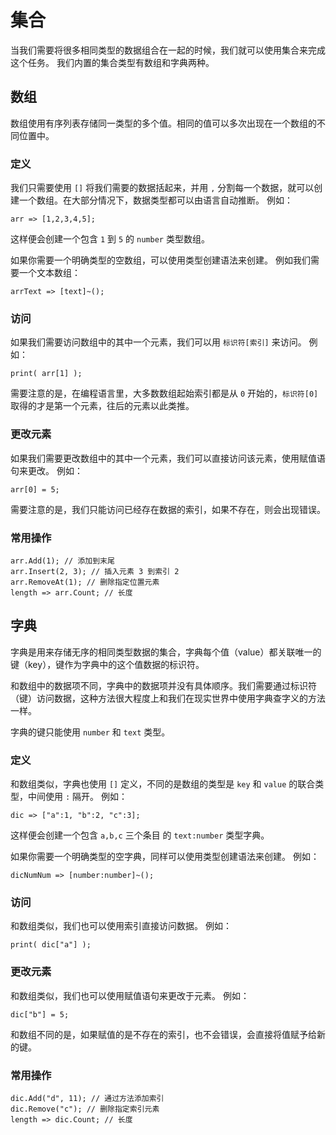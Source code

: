 # 集合
当我们需要将很多相同类型的数据组合在一起的时候，我们就可以使用集合来完成这个任务。
我们内置的集合类型有数组和字典两种。
## 数组
数组使用有序列表存储同一类型的多个值。相同的值可以多次出现在一个数组的不同位置中。
### 定义
我们只需要使用 `[]` 将我们需要的数据括起来，并用 `,` 分割每一个数据，就可以创建一个数组。在大部分情况下，数据类型都可以由语言自动推断。
例如：

    arr => [1,2,3,4,5];

这样便会创建一个包含 `1` 到 `5` 的 `number` 类型数组。

如果你需要一个明确类型的空数组，可以使用类型创建语法来创建。
例如我们需要一个文本数组：

    arrText => [text]~();

### 访问
如果我们需要访问数组中的其中一个元素，我们可以用 `标识符[索引]` 来访问。
例如：

    print( arr[1] );

需要注意的是，在编程语言里，大多数数组起始索引都是从 `0` 开始的，`标识符[0]` 取得的才是第一个元素，往后的元素以此类推。
### 更改元素
如果我们需要更改数组中的其中一个元素，我们可以直接访问该元素，使用赋值语句来更改。
例如：

    arr[0] = 5;
    
需要注意的是，我们只能访问已经存在数据的索引，如果不存在，则会出现错误。
### 常用操作
    
    arr.Add(1); // 添加到末尾
    arr.Insert(2, 3); // 插入元素 3 到索引 2
    arr.RemoveAt(1); // 删除指定位置元素
    length => arr.Count; // 长度

## 字典
字典是用来存储无序的相同类型数据的集合，字典每个值（value）都关联唯一的键（key），键作为字典中的这个值数据的标识符。

和数组中的数据项不同，字典中的数据项并没有具体顺序。我们需要通过标识符（键）访问数据，这种方法很大程度上和我们在现实世界中使用字典查字义的方法一样。

字典的键只能使用 `number` 和 `text` 类型。
### 定义
和数组类似，字典也使用 `[]` 定义，不同的是数组的类型是 `key` 和 `value` 的联合类型，中间使用 `:` 隔开。
例如：

    dic => ["a":1, "b":2, "c":3];

这样便会创建一个包含 `a,b,c` 三个条目 的 `text:number` 类型字典。

如果你需要一个明确类型的空字典，同样可以使用类型创建语法来创建。
例如：

    dicNumNum => [number:number]~();

### 访问
和数组类似，我们也可以使用索引直接访问数据。
例如：

    print( dic["a"] );

### 更改元素
和数组类似，我们也可以使用赋值语句来更改于元素。
例如：

    dic["b"] = 5;
    
和数组不同的是，如果赋值的是不存在的索引，也不会错误，会直接将值赋予给新的键。
### 常用操作

    dic.Add("d", 11); // 通过方法添加索引
    dic.Remove("c"); // 删除指定索引元素
    length => dic.Count; // 长度